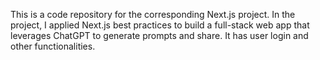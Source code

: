 This is a code repository for the corresponding Next.js project. In the project, I applied Next.js best practices to build a full-stack web app that leverages ChatGPT to generate prompts and share. It has user login and other functionalities.
